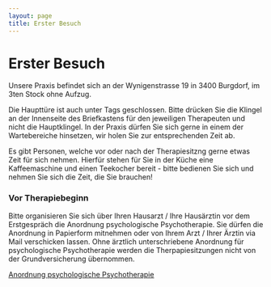 ```yaml
---
layout: page
title: Erster Besuch
---
```

# Erster Besuch
Unsere Praxis befindet sich an der Wynigenstrasse 19 in 3400 Burgdorf, im 3ten Stock ohne Aufzug.
 
Die Haupttüre ist auch unter Tags geschlossen. Bitte drücken Sie die Klingel an der Innenseite des Briefkastens für den jeweiligen Therapeuten und nicht die Hauptklingel. In der Praxis dürfen Sie sich gerne in einem der Wartebereiche hinsetzen, wir holen Sie zur entsprechenden Zeit ab. 

Es gibt Personen, welche vor oder nach der Therapiesitzng gerne etwas Zeit für sich nehmen. Hierfür stehen für Sie in der Küche eine Kaffeemaschine und einen Teekocher bereit - bitte bedienen Sie sich und nehmen Sie sich die Zeit, die Sie brauchen!

### Vor Therapiebeginn

Bitte organisieren Sie sich über Ihren Hausarzt / Ihre Hausärztin vor dem Erstgespräch die Anordnung psychologische Psychotherapie. Sie dürfen die Anordnung in Papierform mitnehmen oder von Ihrem Arzt / Ihrer Ärztin via Mail verschicken lassen. Ohne ärztlich unterschriebene Anordnung für psychologische Psychotherapie werden die Therpapiesitzungen nicht von der Grundversicherung übernommen.


<a href="https://sbap.ch/wp-content/uploads/2023/08/anordnung_psychologische_psychotherapie_version_1.0_de_0.pdf" class="button button--large">Anordnung psychologische Psychotherapie</a>


